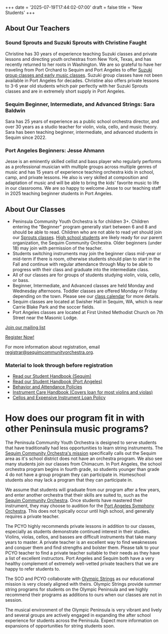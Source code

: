 +++
date = '2025-07-19T17:44:02-07:00'
draft = false
title = 'New Students'
+++

## About Our Teachers

### Sound Sprouts and Suzuki Sprouts with Christine Faught
Christine has 30 years of experience teaching Suzuki classes and private lessons and directing youth orchestras from New York, Texas, and has recently returned to her roots in Washington.  We are so grateful to have her traveling from Port Orchard to Sequim and Port Angeles to offer [Suzuki group classes and early music classes](/sprouts). Suzuki group classes have not been available in Port Angeles for decades.  Christine also offers private lessons to 3-6 year old students which pair perfectly with her Suzuki Sprouts classes and are in extremely short supply in Port Angeles.
### Sequim Beginner, Intermediate, and Advanced Strings: Sara Baldwin
Sara has 25 years of experience as a public school orchestra director, and over 30 years
as a studio teacher for violin, viola, cello, and music theory.  Sara has been teaching beginner, intermediate, and advanced students in Sequim since 2022.

### Port Angeles Beginners: Jesse Ahmann
Jesse is an eminently skilled cellist and bass player who regularly performs as a professional musician with multiple groups across multiple genres of music and has 15 years of experience teaching orchestra kids in school, camp, and private lessons.  He also is very skilled at composition and adaptation of music and will be able to bring the kids' favorite music to life in our classrooms. We are so happy to welcome Jesse to our teaching staff in 2025 teaching beginner students in Port Angeles.

## About Our Classes
- Peninsula Community Youth Orchestra is for children 3+. Children entering the "Beginner" program generally start between 6 and 8 and should be able to read. Children who are not able to read yet should join our [Sprouts classes](/sprouts).  [High school students](/high-school-students) are likely ready for our parent organization, the Sequim Community Orchestra.  Older beginners (under 18) may join with permission of the teacher.  
- Students switching instruments may join the beginner class mid-year or mid-term if there is room, otherwise students should plan to start in the Fall and continue with regular attendance through May to be able to progress with their class and graduate into the intermediate class. 
- All of our classes are for groups of students studying violin, viola, cello, or bass.
- Beginner, Intermediate, and Advanced classes are held Monday and Wednesday afternoons. Toddler classes are offered Monday or Friday depending on the town.  Please see our [class calendar](/calendar) for more details.
- Sequim classes are located at Swisher Hall in Sequim, WA, which is near Carrie Blake Park and the soccer fields.
- Port Angeles classes are located at First United Methodist Church on 7th Street near the Masonic Lodge.

[Join our mailing list](https://docs.google.com/forms/d/e/1FAIpQLScurZKvTNpv0szRfphVk_cIhgXW5aps4tpTj1Ee50dNgMF8mw/viewform?usp=sharing&ouid=107459316929255460073)

[Register Now!](https://jovial.org/pcyo/hello)

For more information about registration, email registrar@sequimcommunityorchestra.org.

### Material to look through before registration
- [Read our Student Handbook (Sequim)](/25-26_PCYO_Sequim_Handbook.pdf)
- [Read our Student Handbook (Port Angeles)](25-26_PortAngeles_Handbook.pdf)
- [Behavior and Attendance Policies](/PCYO-Policies_2025-2026.pdf)
- [Instrument Care Handbook (Covers loan for most violins and violas)](/Instrument%20Care.pdf)
- [Cellos and Expensive Instrument Loan Policy](/cellos_and_expensive_instrument_policy.pdf)

# How does our program fit in with other Peninsula music programs?

The Peninsula Community Youth Orchestra is designed to serve students that have traditionally
had less opportunities to learn string instruments.  The [Sequim Community Orchestra's mission](https://sequimcommunityorchestra.org/aboutUs.php)
specifically calls out the Sequim area as it's school district does not have an orchestra
program.  We also see many students join our classes from Chimacum. In Port Angeles, the 
school orchestra program begins in fourth grade, so students younger than grade 4 do not have a 
group program they can participate in.  Homeschool students also may lack a program that they can participate in.

We assume that students will graduate from our program after a few years, and enter another
orchestra that their skills are suited to, such as the [Sequim Community Orchestra](https://sequimcommunityorchestra.org/).  Once
students have mastered their instrument, they may choose to audition for the [Port Angeles
Symphony Orchestra](https://portangelessymphony.org/).  This does not typically occur until high school, and generally requires
a private teacher.

The PCYO highly recommends private lessons in addition to our classes, especially as students demonstrate continued interest in their studies. Violins, violas, cellos, and basses are difficult instruments that take many years to master.  A private teacher is an excellent way to find weaknesses and conquer them and find strengths and bolster them.  Please talk to your PCYO teacher to find a private teacher suitable to their needs as they have a list of excellent instructors.  Port Angeles and Sequim both have a very healthy complement of extremely well-vetted private teachers that we are happy to refer students to.

The SCO and PCYO collaborate with [Olympic Strings](https://www.olympicstringsworkshop.org/) as our educational mission is very closely aligned with theirs. Olympic Strings
provide summer string programs for students on the Olympic Peninsula and we highly recommend
their programs as additions to ours when our classes are not in session.

The musical environment of the Olympic Peninsula is very vibrant and lively and several groups
are actively engaged in expanding the after school experience for students across the Peninsula.  Expect more information on expansions of opportunities for string students soon.

